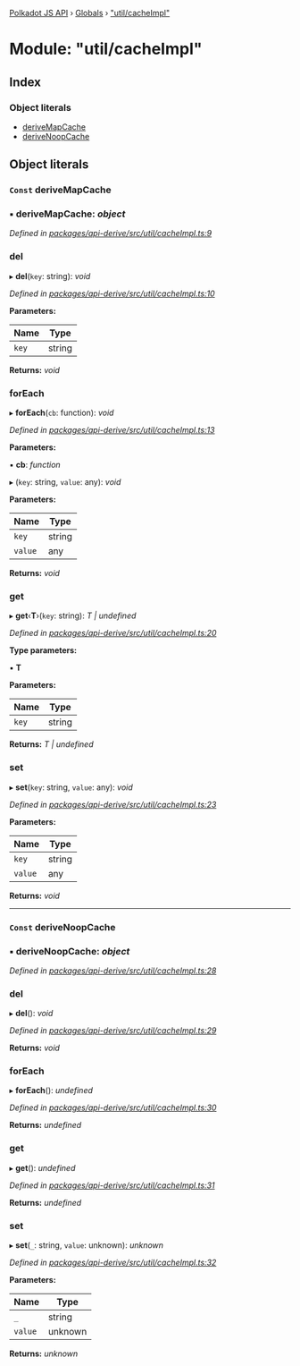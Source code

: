 [Polkadot JS API](../README.md) › [Globals](../globals.md) › ["util/cacheImpl"](_util_cacheimpl_.md)

# Module: "util/cacheImpl"

## Index

### Object literals

* [deriveMapCache](_util_cacheimpl_.md#const-derivemapcache)
* [deriveNoopCache](_util_cacheimpl_.md#const-derivenoopcache)

## Object literals

### `Const` deriveMapCache

### ▪ **deriveMapCache**: *object*

*Defined in [packages/api-derive/src/util/cacheImpl.ts:9](https://github.com/polkadot-js/api/blob/622682b4ef/packages/api-derive/src/util/cacheImpl.ts#L9)*

###  del

▸ **del**(`key`: string): *void*

*Defined in [packages/api-derive/src/util/cacheImpl.ts:10](https://github.com/polkadot-js/api/blob/622682b4ef/packages/api-derive/src/util/cacheImpl.ts#L10)*

**Parameters:**

Name | Type |
------ | ------ |
`key` | string |

**Returns:** *void*

###  forEach

▸ **forEach**(`cb`: function): *void*

*Defined in [packages/api-derive/src/util/cacheImpl.ts:13](https://github.com/polkadot-js/api/blob/622682b4ef/packages/api-derive/src/util/cacheImpl.ts#L13)*

**Parameters:**

▪ **cb**: *function*

▸ (`key`: string, `value`: any): *void*

**Parameters:**

Name | Type |
------ | ------ |
`key` | string |
`value` | any |

**Returns:** *void*

###  get

▸ **get**‹**T**›(`key`: string): *T | undefined*

*Defined in [packages/api-derive/src/util/cacheImpl.ts:20](https://github.com/polkadot-js/api/blob/622682b4ef/packages/api-derive/src/util/cacheImpl.ts#L20)*

**Type parameters:**

▪ **T**

**Parameters:**

Name | Type |
------ | ------ |
`key` | string |

**Returns:** *T | undefined*

###  set

▸ **set**(`key`: string, `value`: any): *void*

*Defined in [packages/api-derive/src/util/cacheImpl.ts:23](https://github.com/polkadot-js/api/blob/622682b4ef/packages/api-derive/src/util/cacheImpl.ts#L23)*

**Parameters:**

Name | Type |
------ | ------ |
`key` | string |
`value` | any |

**Returns:** *void*

___

### `Const` deriveNoopCache

### ▪ **deriveNoopCache**: *object*

*Defined in [packages/api-derive/src/util/cacheImpl.ts:28](https://github.com/polkadot-js/api/blob/622682b4ef/packages/api-derive/src/util/cacheImpl.ts#L28)*

###  del

▸ **del**(): *void*

*Defined in [packages/api-derive/src/util/cacheImpl.ts:29](https://github.com/polkadot-js/api/blob/622682b4ef/packages/api-derive/src/util/cacheImpl.ts#L29)*

**Returns:** *void*

###  forEach

▸ **forEach**(): *undefined*

*Defined in [packages/api-derive/src/util/cacheImpl.ts:30](https://github.com/polkadot-js/api/blob/622682b4ef/packages/api-derive/src/util/cacheImpl.ts#L30)*

**Returns:** *undefined*

###  get

▸ **get**(): *undefined*

*Defined in [packages/api-derive/src/util/cacheImpl.ts:31](https://github.com/polkadot-js/api/blob/622682b4ef/packages/api-derive/src/util/cacheImpl.ts#L31)*

**Returns:** *undefined*

###  set

▸ **set**(`_`: string, `value`: unknown): *unknown*

*Defined in [packages/api-derive/src/util/cacheImpl.ts:32](https://github.com/polkadot-js/api/blob/622682b4ef/packages/api-derive/src/util/cacheImpl.ts#L32)*

**Parameters:**

Name | Type |
------ | ------ |
`_` | string |
`value` | unknown |

**Returns:** *unknown*

